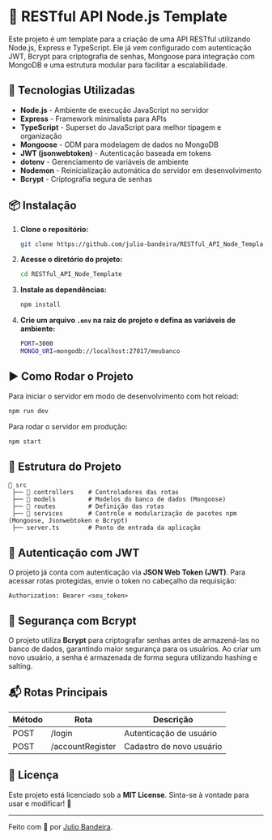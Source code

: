# 📌 RESTful API Node.js Template

Este projeto é um template para a criação de uma API RESTful utilizando Node.js, Express e TypeScript. Ele já vem configurado com autenticação JWT, Bcrypt para criptografia de senhas, Mongoose para integração com MongoDB e uma estrutura modular para facilitar a escalabilidade.

## 🚀 Tecnologias Utilizadas

- **Node.js** - Ambiente de execução JavaScript no servidor
- **Express** - Framework minimalista para APIs
- **TypeScript** - Superset do JavaScript para melhor tipagem e organização
- **Mongoose** - ODM para modelagem de dados no MongoDB
- **JWT (jsonwebtoken)** - Autenticação baseada em tokens
- **dotenv** - Gerenciamento de variáveis de ambiente
- **Nodemon** - Reinicialização automática do servidor em desenvolvimento
- **Bcrypt** - Criptografia segura de senhas

## 📦 Instalação

1. **Clone o repositório:**
   ```sh
   git clone https://github.com/julio-bandeira/RESTful_API_Node_Template.git
   ```

2. **Acesse o diretório do projeto:**
   ```sh
   cd RESTful_API_Node_Template
   ```

3. **Instale as dependências:**
   ```sh
   npm install
   ```

4. **Crie um arquivo `.env` na raiz do projeto e defina as variáveis de ambiente:**
   ```sh
   PORT=3000
   MONGO_URI=mongodb://localhost:27017/meubanco
   ```

## ▶️ Como Rodar o Projeto

Para iniciar o servidor em modo de desenvolvimento com hot reload:
```sh
npm run dev
```

Para rodar o servidor em produção:
```sh
npm start
```

## 📌 Estrutura do Projeto
```
📂 src
 ├── 📂 controllers    # Controladores das rotas
 ├── 📂 models         # Modelos do banco de dados (Mongoose)
 ├── 📂 routes         # Definição das rotas
 ├── 📂 services       # Controle e modularização de pacotes npm (Mongoose, Jsonwebtoken e Bcrypt) 
 ├── server.ts        # Ponto de entrada da aplicação
```

## 🔑 Autenticação com JWT
O projeto já conta com autenticação via **JSON Web Token (JWT)**. Para acessar rotas protegidas, envie o token no cabeçalho da requisição:

```http
Authorization: Bearer <seu_token>
```

## 🔐 Segurança com Bcrypt
O projeto utiliza **Bcrypt** para criptografar senhas antes de armazená-las no banco de dados, garantindo maior segurança para os usuários. Ao criar um novo usuário, a senha é armazenada de forma segura utilizando hashing e salting.

## 📬 Rotas Principais

| Método | Rota             | Descrição                         |
|--------|------------------|-----------------------------------|
| POST   | /login           | Autenticação de usuário           |
| POST   | /accountRegister | Cadastro de novo usuário          |

## 📜 Licença

Este projeto está licenciado sob a **MIT License**. Sinta-se à vontade para usar e modificar! 🎉

---

Feito com 💙 por [Julio Bandeira](https://github.com/julio-bandeira).


